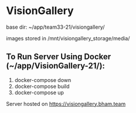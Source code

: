 # VisionGallery

base dir: ~/app/team33-21/visiongallery/

images stored in /mnt/visiongallery_storage/media/

To Run Server Using Docker (~/app/VisionGallery-21/):
--------------------------------------
1. docker-compose down
2. docker-compose build
3. docker-compose up

Server hosted on https://visiongallery.bham.team
